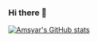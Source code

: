### Hi there 👋

[![Amsyar's GitHub stats](https://github-readme-stats.vercel.app/api?username=maguelES&count_private=true)](https://github.com/anuraghazra/github-readme-stats)
<!--
**maguelES/maguelES** is a ✨ _special_ ✨ repository because its `README.md` (this file) appears on your GitHub profile.

Here are some ideas to get you started:

- 🔭 I’m currently working on ...
- 🌱 I’m currently learning ...
- 👯 I’m looking to collaborate on ...
- 🤔 I’m looking for help with ...
- 💬 Ask me about ...
- 📫 How to reach me: ...
- 😄 Pronouns: ...
- ⚡ Fun fact: ...
-->
